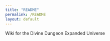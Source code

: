 ```yaml
---
title: "README"
permalink: /README
layout: default
---
```

Wiki for the Divine Dungeon Expanded Universe
